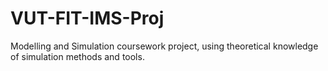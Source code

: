 # VUT-FIT-IMS-Proj
Modelling and Simulation coursework project, using theoretical knowledge of simulation methods and tools.
